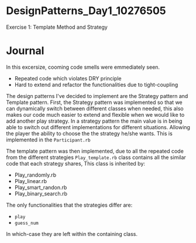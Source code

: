 # DesignPatterns_Day1_10276505
Exercise 1: Template Method and Strategy

# Journal
In this excersize, cooming code smells were emmediately seen. 
- Repeated code which violates DRY principle
- Hard to extend and refactor the functionalities due to tight-coupling

The design patterns I've decided to implement are the Strategy pattern and Template pattern.
First, the Strategy pattern was implemented so that we can dynamically switch between different classes when needed, this also makes our code much easier to extend and flexible when we would like to add another play strategy.
In a strategy pattern the main value is in being able to switch out different implementations for different situations. Allowing the player the ability to choose the the strategy he/she wants. This is implemented in the ```Participant.rb```


The template pattern was then implemented, due to all the repeated code from the different strategies ```Play_template.rb``` class contains all the similar code that each strategy shares, This class is inherited by:
- Play_randomly.rb
- Play_linear.rb
- Play_smart_randon.rb
- Play_binary_search.rb

The only functionalities that the strategies differ are: 
- ``play``
- ``guess_num``

In which-case they are left within the containing class.
